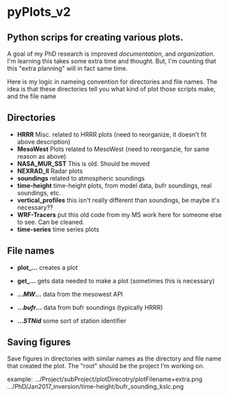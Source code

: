 # pyPlots_v2
## Python scrips for creating various plots. 

A goal of my PhD research is improved *documentation*, and *organization*. I'm 
learning this takes some extra time and thought. But, I'm counting that this
"extra planning" will in fact same time.

Here is my logic in nameing convention for directories and file names. The idea
is that these directories tell you what kind of plot those scripts make, and
the file name 

## Directories
- **HRRR** Misc. related to HRRR plots (need to reorganize, it doesn't fit above description)
- **MesoWest** Plots related to MesoWest (need to reorganzie, for same reason as above)
- **NASA_MUR_SST** This is old. Should be moved
- **NEXRAD_II** Radar plots
- **soundings** related to atmospheric soundings
- **time-height** time-height plots, from model data, bufr soundings, real soundings, etc.
- **vertical_profiles** this isn't really different than soundings, be maybe it's necessary??
- **WRF-Tracers** put this old code from my MS work here for someone else to see. Can be cleaned.
- **time-series** time series plots

## File names
- **plot_...** creates a plot
- **get_...** gets data needed to make a plot (sometimes this is necessary)

- **..._MW_...** data from the mesowest API
- **..._bufr_...** data from bufr soundings (typically HRRR)
- **..._STNid_** some sort of station identifier

## Saving figures
Save figures in directories with similar names as the directory and file name
that created the plot. The "root" should be the project I'm working on.

example: 
.../Project/subProject/plotDirecotry/plotFilename+extra.png
.../PhD/Jan2017_inversion/time-height/bufr_sounding_kslc.png
